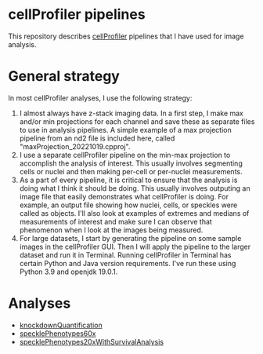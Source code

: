 # cellProfiler pipelines
This repository describes [cellProfiler](https://cellprofiler.org/) pipelines that I have used for image analysis.

# General strategy
In most cellProfiler analyses, I use the following strategy:
1. I almost always have z-stack imaging data. In a first step, I make max and/or min projections for each channel and save these as separate files to use in analysis pipelines. A simple example of a max projection pipeline from an nd2 file is included here, called "maxProjection_20221019.cpproj".
2. I use a separate cellProfiler pipeline on the min-max projection to accomplish the analysis of interest. This usually involves segmenting cells or nuclei and then making per-cell or per-nuclei measurements. 
3. As a part of every pipeline, it is critical to ensure that the analysis is doing what I think it should be doing. This usually involves outputing an image file that easily demonstrates what cellProfiler is doing. For example, an output file showing how nuclei, cells, or speckles were called as objects. I'll also look at examples of extremes and medians of measurements of interest and make sure I can observe that phenomenon when I look at the images being measured.
4. For large datasets, I start by generating the pipeline on some sample images in the cellProfiler GUI. Then I will apply the pipeline to the larger dataset and run it in Terminal. Running cellProfiler in Terminal has certain Python and Java version requirements. I've run these using Python 3.9 and openjdk 19.0.1.

# Analyses
- [knockdownQuantification]()
- [specklePhenotypes60x]()
- [specklePhenotypes20xWithSurvivalAnalysis]()
